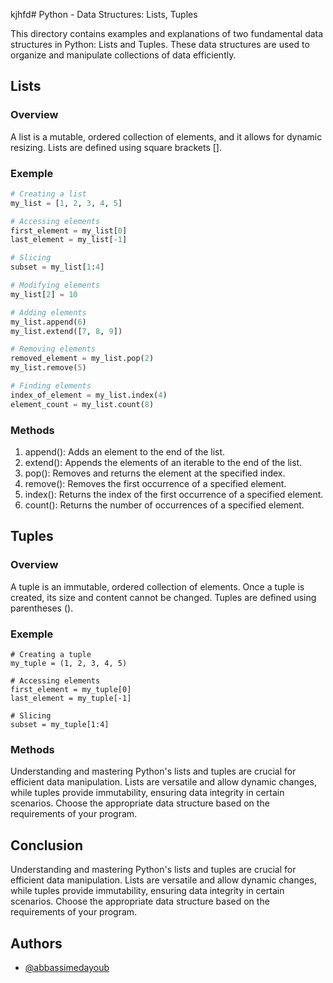 kjhfd# Python - Data Structures: Lists, Tuples

This directory contains examples and explanations of two fundamental data structures in Python: Lists and Tuples. These data structures are used to organize and manipulate collections of data efficiently.
## Lists
### Overview
A list is a mutable, ordered collection of elements, and it allows for dynamic resizing. Lists are defined using square brackets [].
### Exemple
``` python
# Creating a list
my_list = [1, 2, 3, 4, 5]

# Accessing elements
first_element = my_list[0]
last_element = my_list[-1]

# Slicing
subset = my_list[1:4]

# Modifying elements
my_list[2] = 10

# Adding elements
my_list.append(6)
my_list.extend([7, 8, 9])

# Removing elements
removed_element = my_list.pop(2)
my_list.remove(5)

# Finding elements
index_of_element = my_list.index(4)
element_count = my_list.count(8)
```
### Methods
1. append(): Adds an element to the end of the list.
2. extend(): Appends the elements of an iterable to the end of the list.
3. pop(): Removes and returns the element at the specified index.
4. remove(): Removes the first occurrence of a specified element.
5. index(): Returns the index of the first occurrence of a specified element.
6. count(): Returns the number of occurrences of a specified element.
## Tuples
### Overview
A tuple is an immutable, ordered collection of elements. Once a tuple is created, its size and content cannot be changed. Tuples are defined using parentheses ().

### Exemple
``` pyhton
# Creating a tuple
my_tuple = (1, 2, 3, 4, 5)

# Accessing elements
first_element = my_tuple[0]
last_element = my_tuple[-1]

# Slicing
subset = my_tuple[1:4]

``` 
### Methods
Understanding and mastering Python's lists and tuples are crucial for efficient data manipulation. Lists are versatile and allow dynamic changes, while tuples provide immutability, ensuring data integrity in certain scenarios. Choose the appropriate data structure based on the requirements of your program.
## Conclusion
Understanding and mastering Python's lists and tuples are crucial for efficient data manipulation. Lists are versatile and allow dynamic changes, while tuples provide immutability, ensuring data integrity in certain scenarios. Choose the appropriate data structure based on the requirements of your program.


## Authors

- [@abbassimedayoub](https://www.github.com/abbassimedayoub)






